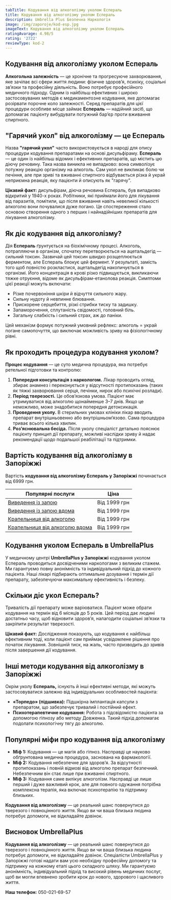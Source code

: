 ```yaml
---
tabTitle: Кодування від алкоголізму уколом Еспераль
title: Кодування від алкоголізму уколом Еспераль
description: Umbrella Plus Безпечна Наркологія
image: /img/zaporoje/kod-esp.jpg
imageText: Кодування від алкоголізму уколом Еспераль
ratingAvarage: 4.98/5
rating: '2722'
reviewType: kod-2
---
```


## Кодування від алкоголізму уколом Еспераль

**Алкогольна залежність** — це хронічне та прогресуюче захворювання, яке зачіпає всі сфери життя людини: фізичне здоров’я, психіку, соціальні зв’язки та професійну діяльність. Воно потребує професійного медичного підходу. Одним із найбільш ефективних і широко застосовуваних методів є медикаментозне кодування, яке допомагає розірвати порочне коло залежності. Серед препаратів для цієї процедури особливе місце займає **Еспераль** — надійний засіб, що допомагає пацієнту вибудувати потужний бар’єр проти вживання спиртного.

## "Гарячий укол" від алкоголізму — це Еспераль

Назва **"гарячий укол"** часто використовується в народі для опису процедури кодування препаратами на основі дисульфіраму. **Еспераль** — це один із найбільш відомих і ефективних препаратів, що містить цю діючу речовину. Така назва виникла не випадково: вона символізує потужну реакцію організму на алкоголь. Сам укол не викликає болю чи печіння, але при зриві та вживанні спиртного відбувається різка й украй неприємна реакція, яку пацієнти й описують як "гарячу".

**Цікавий факт:** дисульфірам, діюча речовина Еспераль, був випадково відкритий у 1940-х роках. Робітники, які приймали його для лікування від паразитів, помітили, що після вживання навіть невеликої кількості алкоголю вони почувалися дуже погано. Це спостереження стало основою створення одного з перших і найнадійніших препаратів для лікування алкоголізму.

## Як діє кодування від алкоголізму?

Дія **Еспераль** ґрунтується на біохімічному процесі. Алкоголь, потрапляючи в організм, спочатку перетворюється на ацетальдегід — сильний токсин. Зазвичай цей токсин швидко розщеплюється ферментом, але Еспераль блокує цей фермент. У результаті, замість того щоб повністю розкластися, ацетальдегід накопичується в організмі. Його концентрація в крові різко підвищується, викликаючи тяжке отруєння, відоме як дисульфірам-етанолова реакція. Симптоми цієї реакції можуть включати:

* Різке почервоніння шкіри й відчуття сильного жару.
* Сильну нудоту й невпинне блювання.
* Прискорене серцебиття, різкі стрибки тиску та задишку.
* Запаморочення, сплутаність свідомості, головний біль.
* Загальну слабкість і сильний страх, аж до паніки.

Цей механізм формує потужний умовний рефлекс: алкоголь = украй погане самопочуття, що виключає можливість зриву на фізіологічному рівні.

## Як проходить процедура кодування уколом?

**Процес кодування** — це суто медична процедура, яка потребує ретельної підготовки та контролю:

1. **Попередня консультація з наркологом.** Лікар проводить огляд, збирає анамнез і переконується у відсутності протипоказань (таких як тяжкі захворювання серця, печінки, нирок або психічні розлади).
2. **Період тверезості.** Це обов’язкова умова. Пацієнт має утримуватися від алкоголю щонайменше 3–7 днів. Якщо це неможливо, може знадобитися попередня детоксикація.
3. **Проведення уколу.** В стерильних умовах клініки лікар вводить препарат внутрішньовенно або внутрішньом’язово. Сама процедура триває всього кілька хвилин.
4. **Роз’яснювальна бесіда.** Після уколу спеціаліст детально пояснює пацієнту принцип дії препарату, можливі наслідки зриву й надає рекомендації щодо подальшої реабілітації та підтримки.

## Вартість кодування від алкоголізму в Запоріжжі

Вартість **кодування від алкоголізму Еспераль у Запоріжжі** починається від 6999 грн.

| Популярні послуги                                                                                                        | Ціна         |
| ------------------------------------------------------------------------------------------------------------------------ | ------------ |
| [Виведення із запою](https://umbrella-plus.com.ua/uk/zaporozie/vivod-iz-zapoia-zaparoje-ua/)                             | Від 1999 грн |
| [Виведення із запою вдома](https://umbrella-plus.com.ua/uk/zaporozie/vivod-iz-zapoia-na-domy-zaporozhye-ua/)             | Від 1999 грн |
| [Крапельниця від алкоголю](https://umbrella-plus.com.ua/uk/zaporozie/kapelnica_ot_alkogola_zaporozhye-ua/)               | Від 1999 грн |
| [Крапельниця від алкоголю вдома](https://umbrella-plus.com.ua/uk/zaporozie/kapelnica_ot_alkogola_na_domy_zaporozhye-ua/) | Від 1999 грн |

## Кодування уколом Еспераль в UmbrellaPlus

У медичному центрі **UmbrellaPlus у Запоріжжі** кодування уколом Еспераль проводиться досвідченими наркологами з великим стажем. Ми гарантуємо повну анонімність та індивідуальний підхід до кожного пацієнта. Наші лікарі підбирають оптимальне дозування і термін дії препарату, забезпечуючи максимальну ефективність і безпеку.

## Скільки діє укол Еспераль?

Тривалість дії препарату може варіюватися. Пацієнт може обрати кодування на термін від 6 місяців до 5 років. Цей період дає людині достатньо часу, щоб відновити здоров’я, налагодити соціальні зв’язки та закріпити результат тверезості.

**Цікавий факт:** Дослідження показують, що кодування є найбільш ефективним тоді, коли пацієнт сам приймає усвідомлене рішення про початок лікування. Зовнішній тиск, на жаль, часто призводить до зривів після завершення дії кодування.

## Інші методи кодування від алкоголізму в Запоріжжі

Окрім уколу **Еспераль,** існують й інші ефективні методи, які можуть застосовуватися залежно від індивідуальних особливостей пацієнта:

* **«Торпедо» (підшивка):** Підшкірна імплантація капсули з препаратом, що забезпечує тривалий і постійний ефект.
* **Психотерапевтичне кодування:** Робота з підсвідомістю пацієнта за допомогою гіпнозу або методу Довженка. Такий підхід допомагає подолати психологічну тягу до алкоголю.

## Популярні міфи про кодування від алкоголізму

* **Міф 1:** Кодування — це магія або гіпноз. Насправді це науково обґрунтована медична процедура, заснована на фармакології.
* **Міф 2:** Кодування небезпечне для здоров’я. За відсутності протипоказань і повній відмові від алкоголю препарат безпечний. Небезпечним він стає лише при вживанні спиртного.
* **Міф 3:** Кодування саме вилікує алкоголізм. Насправді це лише перший і дуже важливий крок, але для повного одужання потрібна комплексна терапія, яка включає психотерапію та підтримку близьких.

**Кодування від алкоголізму** — це реальний шанс повернутися до тверезого і повноцінного життя. Якщо ви чи ваша близька людина потребує допомоги, не відкладайте дзвінок.

## Висновок UmbrellaPlus

**Кодування від алкоголізму** — це реальний шанс повернутися до тверезого і повноцінного життя. Якщо ви чи ваша близька людина потребує допомоги, не відкладайте дзвінок. Спеціалісти UmbrellaPlus у Запоріжжі готові надати вам усю необхідну професійну допомогу та підтримку на кожному етапі цього складного шляху. Ми гарантуємо анонімність, індивідуальний підхід та високий рівень медичних послуг, щоб ви могли впевнено зробити крок до нового, здорового і щасливого життя.

**Наш телефон:** 050-021-69-57
